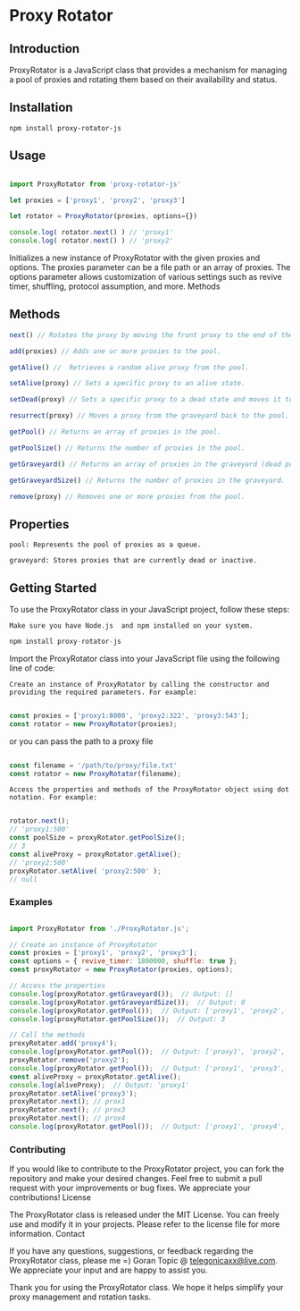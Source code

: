 Proxy Rotator
=======
#### 


## Introduction

ProxyRotator is a JavaScript class that provides a mechanism for managing a pool of proxies and rotating them based on their availability and status.

## Installation
```
npm install proxy-rotator-js
```

## Usage

```javascript

import ProxyRotator from 'proxy-rotator-js'

let proxies = ['proxy1', 'proxy2', 'proxy3']

let rotator = ProxyRotator(proxies, options={})

console.log( rotator.next() ) // 'proxy1'
console.log( rotator.next() ) // 'proxy2'
```

Initializes a new instance of ProxyRotator with the given proxies and options. The proxies parameter can be a file path or an array of proxies. The options parameter allows customization of various settings such as revive timer, shuffling, protocol assumption, and more.
Methods

## Methods 

```javascript
next() // Rotates the proxy by moving the front proxy to the end of the pool and returns it.

add(proxies) // Adds one or more proxies to the pool.

getAlive() //  Retrieves a random alive proxy from the pool.

setAlive(proxy) // Sets a specific proxy to an alive state.

setDead(proxy) // Sets a specific proxy to a dead state and moves it to the graveyard.

resurrect(proxy) // Moves a proxy from the graveyard back to the pool.

getPool() // Returns an array of proxies in the pool.

getPoolSize() // Returns the number of proxies in the pool.

getGraveyard() // Returns an array of proxies in the graveyard (dead proxies).

getGraveyardSize() // Returns the number of proxies in the graveyard.

remove(proxy) // Removes one or more proxies from the pool.
```

## Properties

    pool: Represents the pool of proxies as a queue.

    graveyard: Stores proxies that are currently dead or inactive.

## Getting Started

To use the ProxyRotator class in your JavaScript project, follow these steps:

    Make sure you have Node.js  and npm installed on your system. 

```javascript
npm install proxy-rotator-js
```

Import the ProxyRotator class into your JavaScript file using the following line of code:

    Create an instance of ProxyRotator by calling the constructor and providing the required parameters. For example:

```javascript

const proxies = ['proxy1:8000', 'proxy2:322', 'proxy3:543'];
const rotator = new ProxyRotator(proxies);

```

or you can pass the path to a proxy file

```javascript

const filename = '/path/to/proxy/file.txt'
const rotator = new ProxyRotator(filename);

```

    Access the properties and methods of the ProxyRotator object using dot notation. For example:

```javascript

rotator.next();
// 'proxy1:500'
const poolSize = proxyRotator.getPoolSize();
// 3
const aliveProxy = proxyRotator.getAlive();
// 'proxy2:500'
proxyRotator.setAlive( 'proxy2:500' );
// null 
```

### Examples


```javascript

import ProxyRotator from './ProxyRotator.js';

// Create an instance of ProxyRotator
const proxies = ['proxy1', 'proxy2', 'proxy3'];
const options = { revive_timer: 1800000, shuffle: true };
const proxyRotator = new ProxyRotator(proxies, options);

// Access the properties
console.log(proxyRotator.getGraveyard());  // Output: []
console.log(proxyRotator.getGraveyardSize());  // Output: 0
console.log(proxyRotator.getPool());  // Output: ['proxy1', 'proxy2', 'proxy3']
console.log(proxyRotator.getPoolSize());  // Output: 3

// Call the methods
proxyRotator.add('proxy4');
console.log(proxyRotator.getPool());  // Output: ['proxy1', 'proxy2', 'proxy3', 'proxy4']
proxyRotator.remove('proxy2');
console.log(proxyRotator.getPool());  // Output: ['proxy1', 'proxy3', 'proxy4']
const aliveProxy = proxyRotator.getAlive();
console.log(aliveProxy);  // Output: 'proxy1'
proxyRotator.setAlive('proxy3');
proxyRotator.next(); // prox1
proxyRotator.next(); // prox3
proxyRotator.next(); // prox4
console.log(proxyRotator.getPool());  // Output: ['proxy1', 'proxy4', 'proxy3']
```

### Contributing

If you would like to contribute to the ProxyRotator project, you can fork the repository and make your desired changes. Feel free to submit a pull request with your improvements or bug fixes. We appreciate your contributions!
License

The ProxyRotator class is released under the MIT License. You can freely use and modify it in your projects. Please refer to the license file for more information.
Contact

If you have any questions, suggestions, or feedback regarding the ProxyRotator class, please me =) Goran Topic @  telegonicaxx@live.com. We appreciate your input and are happy to assist you.

Thank you for using the ProxyRotator class. We hope it helps simplify your proxy management and rotation tasks.
